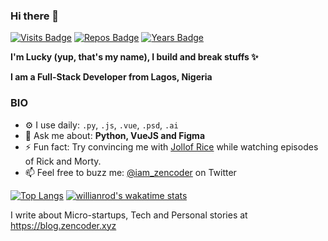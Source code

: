 ### Hi there 👋

<!--
**luckyadogun/luckyadogun** is a ✨ _special_ ✨ repository because its `README.md` (this file) appears on your GitHub profile.

Here are some ideas to get you started:

- 🔭 I’m currently working on ...
- 🌱 I’m currently learning ...
- 👯 I’m looking to collaborate on ...
- 🤔 I’m looking for help with ...
- 💬 Ask me about ...
- 📫 How to reach me: ...
- 😄 Pronouns: ...
- ⚡ Fun fact: ...
-->

[![Visits Badge](https://badges.pufler.dev/visits/luckyadogun/luckyadogun)](https://badges.pufler.dev) [![Repos Badge](https://badges.pufler.dev/repos/luckyadogun)](https://badges.pufler.dev) [![Years Badge](https://badges.pufler.dev/years/luckyadogun)](https://badges.pufler.dev)

**I'm Lucky (yup, that's my name), I build and break stuffs ✨**

**I am a Full-Stack Developer from Lagos, Nigeria** 

### BIO
* ⚙️ I use daily: `.py`, `.js`, `.vue`, `.psd`, `.ai`
* 💬 Ask me about: **Python, VueJS and Figma**
* ⚡ Fun fact: Try convincing me with [Jollof Rice](https://en.wikipedia.org/wiki/Jollof_rice) while watching episodes of Rick and Morty.
* 📫 Feel free to buzz me: [@iam_zencoder](https://twitter.com/iam_zencoder) on Twitter

[![Top Langs](https://github-readme-stats.vercel.app/api/top-langs/?username=luckyadogun&hide=css,html&layout=compact)](https://github.com/luckyadogun/github-readme-stats)
[![willianrod's wakatime stats](https://github-readme-stats.vercel.app/api/wakatime?username=luckyadogun&show_icons=true&theme=radical)](https://github.com/luckyadogun/github-readme-stats)

I write about Micro-startups, Tech and Personal stories at https://blog.zencoder.xyz 
